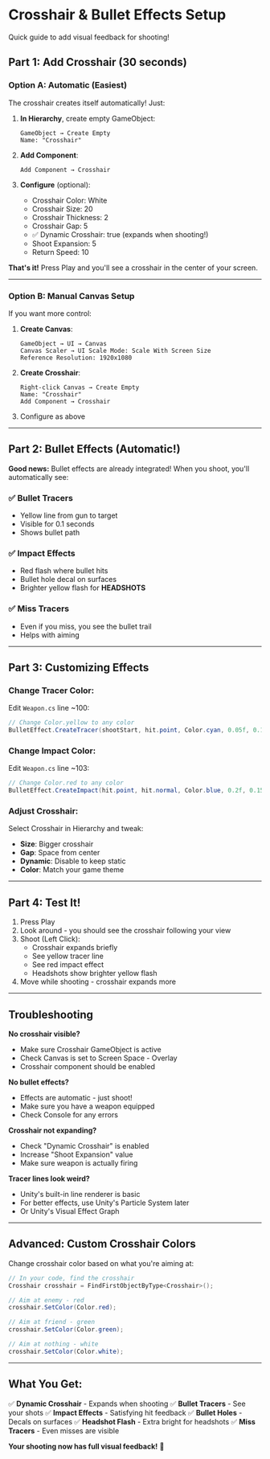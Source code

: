 # Crosshair & Bullet Effects Setup

Quick guide to add visual feedback for shooting!

## Part 1: Add Crosshair (30 seconds)

### Option A: Automatic (Easiest)
The crosshair creates itself automatically! Just:

1. **In Hierarchy**, create empty GameObject:
   ```
   GameObject → Create Empty
   Name: "Crosshair"
   ```

2. **Add Component**:
   ```
   Add Component → Crosshair
   ```

3. **Configure** (optional):
   - Crosshair Color: White
   - Crosshair Size: 20
   - Crosshair Thickness: 2
   - Crosshair Gap: 5
   - ✅ Dynamic Crosshair: true (expands when shooting!)
   - Shoot Expansion: 5
   - Return Speed: 10

**That's it!** Press Play and you'll see a crosshair in the center of your screen.

---

### Option B: Manual Canvas Setup
If you want more control:

1. **Create Canvas**:
   ```
   GameObject → UI → Canvas
   Canvas Scaler → UI Scale Mode: Scale With Screen Size
   Reference Resolution: 1920x1080
   ```

2. **Create Crosshair**:
   ```
   Right-click Canvas → Create Empty
   Name: "Crosshair"
   Add Component → Crosshair
   ```

3. Configure as above

---

## Part 2: Bullet Effects (Automatic!)

**Good news:** Bullet effects are already integrated! When you shoot, you'll automatically see:

### ✅ Bullet Tracers
- Yellow line from gun to target
- Visible for 0.1 seconds
- Shows bullet path

### ✅ Impact Effects
- Red flash where bullet hits
- Bullet hole decal on surfaces
- Brighter yellow flash for **HEADSHOTS**

### ✅ Miss Tracers
- Even if you miss, you see the bullet trail
- Helps with aiming

---

## Part 3: Customizing Effects

### Change Tracer Color:
Edit `Weapon.cs` line ~100:
```csharp
// Change Color.yellow to any color
BulletEffect.CreateTracer(shootStart, hit.point, Color.cyan, 0.05f, 0.1f);
```

### Change Impact Color:
Edit `Weapon.cs` line ~103:
```csharp
// Change Color.red to any color
BulletEffect.CreateImpact(hit.point, hit.normal, Color.blue, 0.2f, 0.15f);
```

### Adjust Crosshair:
Select Crosshair in Hierarchy and tweak:
- **Size**: Bigger crosshair
- **Gap**: Space from center
- **Dynamic**: Disable to keep static
- **Color**: Match your game theme

---

## Part 4: Test It!

1. Press Play
2. Look around - you should see the crosshair following your view
3. Shoot (Left Click):
   - Crosshair expands briefly
   - See yellow tracer line
   - See red impact effect
   - Headshots show brighter yellow flash
4. Move while shooting - crosshair expands more

---

## Troubleshooting

**No crosshair visible?**
- Make sure Crosshair GameObject is active
- Check Canvas is set to Screen Space - Overlay
- Crosshair component should be enabled

**No bullet effects?**
- Effects are automatic - just shoot!
- Make sure you have a weapon equipped
- Check Console for any errors

**Crosshair not expanding?**
- Check "Dynamic Crosshair" is enabled
- Increase "Shoot Expansion" value
- Make sure weapon is actually firing

**Tracer lines look weird?**
- Unity's built-in line renderer is basic
- For better effects, use Unity's Particle System later
- Or Unity's Visual Effect Graph

---

## Advanced: Custom Crosshair Colors

Change crosshair color based on what you're aiming at:

```csharp
// In your code, find the crosshair
Crosshair crosshair = FindFirstObjectByType<Crosshair>();

// Aim at enemy - red
crosshair.SetColor(Color.red);

// Aim at friend - green
crosshair.SetColor(Color.green);

// Aim at nothing - white
crosshair.SetColor(Color.white);
```

---

## What You Get:

✅ **Dynamic Crosshair** - Expands when shooting
✅ **Bullet Tracers** - See your shots
✅ **Impact Effects** - Satisfying hit feedback
✅ **Bullet Holes** - Decals on surfaces
✅ **Headshot Flash** - Extra bright for headshots
✅ **Miss Tracers** - Even misses are visible

**Your shooting now has full visual feedback!** 🎯
